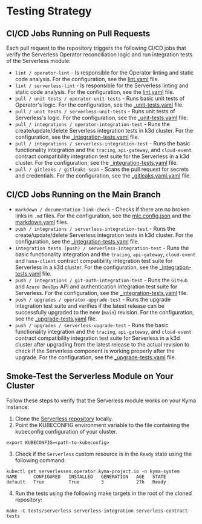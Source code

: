 # Testing Strategy

## CI/CD Jobs Running on Pull Requests

Each pull request to the repository triggers the following CI/CD jobs that verify the Serverless Operator reconciliation logic and run integration tests of the Serverless module:

- `lint / operator-lint` - Is responsible for the Operator linting and static code analysis. For the configuration, see the [lint.yaml](https://github.com/kyma-project/serverless/blob/main/.github/workflows/lint.yaml) file.
- `lint / serverless-lint` - Is responsible for the Serverless linting and static code analysis. For the configuration, see the [lint.yaml](https://github.com/kyma-project/serverless/blob/main/.github/workflows/lint.yaml) file.
- `pull / unit tests / operator-unit-tests` - Runs basic unit tests of Operator's logic. For the configuration, see the [_unit-tests.yaml](https://github.com/kyma-project/serverless/blob/main/.github/workflows/_unit-tests.yaml) file.
- `pull / unit tests / serverless-unit-tests` - Runs unit tests of Serverless's logic. For the configuration, see the [_unit-tests.yaml](https://github.com/kyma-project/serverless/blob/main/.github/workflows/_unit-tests.yaml) file.
- `pull / integrations / operator-integration-test` - Runs the create/update/delete Serverless integration tests in k3d cluster. For the configuration, see the [_integration-tests.yaml](https://github.com/kyma-project/serverless/blob/main/.github/workflows/_integration-tests.yaml) file.
- `pull / integrations / serverless-integration-test` - Runs the basic functionality integration and the `tracing`, `api-gateway`, and `cloud-event` contract compatibility integration test suite for the Serverless in a k3d cluster. For the configuration, see the [_integration-tests.yaml](https://github.com/kyma-project/serverless/blob/main/.github/workflows/_integration-tests.yaml) file.
- `pull / gitleaks / gitleaks-scan` - Scans the pull request for secrets and credentials. For the configuration, see the [_gitleaks.yaml.yaml](https://github.com/kyma-project/serverless/blob/main/.github/workflows/_gitleaks.yaml) file.

## CI/CD Jobs Running on the Main Branch

- `markdown / documentation-link-check` - Checks if there are no broken links in `.md` files. For the configuration, see the [mlc.config.json](https://github.com/kyma-project/serverless/blob/main/.mlc.config.json) and the [markdown.yaml](https://github.com/kyma-project/serverless/blob/main/.github/workflows/markdown.yaml) files.
- `push / integrations / serverless-integration-test` - Runs the create/update/delete Serverless integration tests in k3d cluster. For the configuration, see the [_integration-tests.yaml](https://github.com/kyma-project/serverless/blob/main/.github/workflows/_integration-tests.yaml) file.
- `integration tests (push) / serverless-integration-test` - Runs the basic functionality integration and the `tracing`, `api-gateway`, `cloud-event` and `hana-client` contract compatibility integration test suite for Serverless in a k3d cluster. For the configuration, see the [_integration-tests.yaml](https://github.com/kyma-project/serverless/blob/main/.github/workflows/_integration-tests.yaml) file.
- `push / integrations / git-auth-integration-test` - Runs the `GitHub` and `Azure DevOps` API and authentication integration test suite for Serverless. For the configuration, see the [_integration-tests.yaml](https://github.com/kyma-project/serverless/blob/main/.github/workflows/_integration-tests.yaml) file.
- `push / upgrades / operator-upgrade-test` - Runs the upgrade integration test suite and verifies if the latest release can be successfully upgraded to the new (`main`) revision. For the configuration, see the [_upgrade-tests.yaml](https://github.com/kyma-project/serverless/blob/main/.github/workflows/_upgrade-tests.yaml) file.
- `push / upgrades / serverless-upgrade-test` - Runs the basic functionality integration and the `tracing`, `api-gateway`, and `cloud-event` contract compatibility integration test suite for Serverless in a k3d cluster after upgrading from the latest release to the actual revision to check if the Serverless component is working properly after the upgrade. For the configuration, see the [_upgrade-tests.yaml](https://github.com/kyma-project/serverless/blob/main/.github/workflows/_upgrade-tests.yaml) file.

## Smoke-Test the Serverless Module on Your Cluster

Follow these steps to verify that the Serverless module works on your Kyma instance:
1. Clone the [Serverless repository](https://github.com/kyma-project/serverless) locally.
2. Point the KUBECONFIG environment variable to the file containing the kubeconfig configuration of your cluster.

```
export KUBECONFIG=<path-to-kubeconfig>
```

3. Check if the `Serverless` custom resource is in the `Ready` state using the following command:

```
kubectl get serverlesses.operator.kyma-project.io -n kyma-system
NAME      CONFIGURED   INSTALLED   GENERATION   AGE   STATE
default   True         True        3            27h   Ready
```

4. Run the tests using the following make targets in the root of the cloned repository:

```
make -C tests/serverless serverless-integration serverless-contract-tests
```